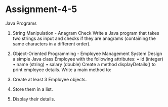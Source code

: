 # Assignment-4-5
Java Programs

1. String Manipulation - Anagram Check
Write a Java program that takes two strings as input and checks if they are anagrams
(containing the same characters in a different order).

2. Object-Oriented Programming - Employee Management System
Design a simple Java class Employee with the following attributes:
• id (integer)
• name (string)
• salary (double)
Create a method displayDetails() to print employee details.
Write a main method to:
1. Create at least 3 Employee objects.
2. Store them in a list.
3. Display their details.
